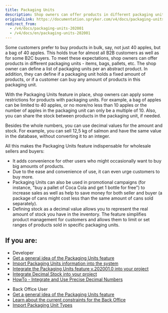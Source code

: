 ```yaml
---
title: Packaging Units
description: Shop owners can offer products in different packaging units - items, bags, pallets. Shop owner can define a list of packaging units per abstract product.
originalLink: https://documentation.spryker.com/v4/docs/packaging-units-202001
redirect_from:
  - /v4/docs/packaging-units-202001
  - /v4/docs/en/packaging-units-202001
---
```


Some customers prefer to buy products in bulk, say, not just 40 apples, but a bag of 40 apples. This holds true for almost all B2B customers as well as for some B2C buyers. To meet these expectations, shop owners can offer products in different packaging units - items, bags, pallets, etc. The shop owner can define a list of packaging units per an abstract product. In addition, they can define if a packaging unit holds a fixed amount of products, or if a customer can buy any amount of products in this packaging unit.

With the Packaging Units feature in place, shop owners can apply some restrictions for products with packaging units. For example, a bag of apples can be limited to 40 apples, or no more/no less than 10 apples or the number of apples in the packaging unit can only be a multiple of 10. Also, you can share the stock between products in the packaging unit, if needed.

Besides the whole numbers, you can use decimal values for the amount and stock. For example, you can sell 12,5 kg of salmon and have the same value in the database, without converting it to an integer.

All this makes the Packaging Units feature indispensable for wholesale sellers and buyers: 

* It adds convenience for other users who might occasionally want to buy big amounts of products.
* Due to the ease and convenience of use, it can even urge customers to buy more.
* Packaging Units can also be used in promotional campaigns (for instance, "buy a pallet of Coca Cola and get 1 bottle for free") to increase sales as well as help to save money for both seller and buyer (a package of cans might cost less than the same amount of cans sold separately).
* Defining stock as a decimal value allows you to represent the real amount of stock you have in the inventory.
The feature simplifies product management for customers and allows them to limit or set ranges of products sold in specific packaging units. 

## If you are:

<div class="mr-container">
    <div class="mr-list-container">
        <!-- col1 -->
        <div class="mr-col">
            <ul class="mr-list mr-list-green">
                <li class="mr-title">Developer</li>
                <li><a href="https://documentation.spryker.com/v4/docs/packaging-units-overview" class="mr-link">Get a general idea of the Packaging Units feature</a></li>
                                 <li><a href="https://documentation.spryker.com/v4/docs/howto-import-packaging-units" class="mr-link">Import Packaging Units information into the system</a></li>
                   <li><a href="https://documentation.spryker.com/v4/docs/product-packaging-unit-feature-integration" class="mr-link">Integrate the Packaging Units feature v.202001.0 into your project</a></li>
                 <li><a href="https://documentation.spryker.com/v4/docs/decimal-stock-concept" class="mr-link">Integrate Decimal Stock into your project</a></li> 
                <li><a href="https://documentation.spryker.com/v4/docs/ht-integrate-and-use-precise-decimal-numbers" class="mr-link">HowTo - Integrate and Use Precise Decimal Numbers</a></li>
                            </ul>
        </div>
        <!-- col2 -->
        <div class="mr-col">
            <ul class="mr-list mr-list-blue">
                <li class="mr-title"> Back Office User</li>
                <li><a href="https://documentation.spryker.com/v4/docs/packaging-units-overview" class="mr-link">Get a general idea of the Packaging Units feature</a></li>
                           <li><a href="https://documentation.spryker.com/v4/docs/packaging-units-overview#current-constraints" class="mr-link">Learn about the current constraints for the Back Office</a></li>
                <li><a href="https://documentation.spryker.com/v4/docs/howto-import-packaging-units" class="mr-link">Import Packaging Unit Types</a></li>
            </ul>
        </div>
    </div>
</div>
